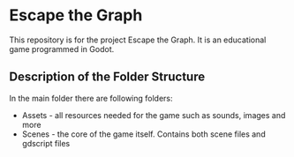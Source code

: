 # Escape the Graph

This repository is for the project Escape the Graph. It is an educational game programmed in Godot.

## Description of the Folder Structure

In the main folder there are following folders:

* Assets - all resources needed for the game such as sounds, images and more
* Scenes - the core of the game itself. Contains both scene files and gdscript files
